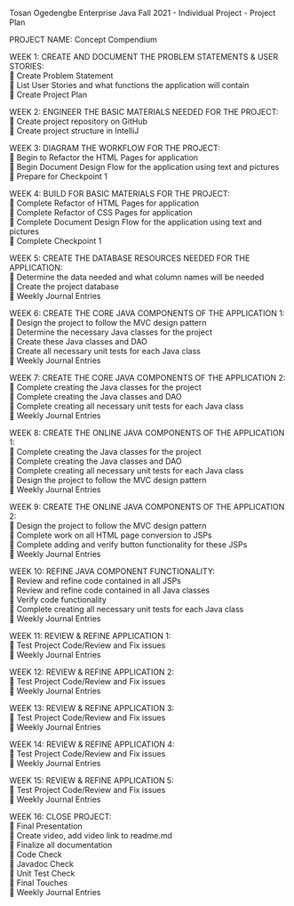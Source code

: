 Tosan Ogedengbe
Enterprise Java Fall 2021 - Individual Project - Project Plan

PROJECT NAME: Concept Compendium

WEEK 1: CREATE AND DOCUMENT THE PROBLEM STATEMENTS & USER STORIES:  
 Create Problem Statement							
 List User Stories and what functions the application will contain						
 Create Project Plan								

WEEK 2: ENGINEER THE BASIC MATERIALS NEEDED FOR THE PROJECT:  
 Create project repository on GitHub						
 Create project structure in IntelliJ						

WEEK 3: DIAGRAM THE WORKFLOW FOR THE PROJECT:  
 Begin to Refactor the HTML Pages for application				
 Begin Document Design Flow for the application using text and pictures		
 Prepare for Checkpoint 1							

WEEK 4: BUILD FOR BASIC MATERIALS FOR THE PROJECT:  
 Complete Refactor of HTML Pages for application				
 Complete Refactor of CSS Pages for application					
 Complete Document Design Flow for the application using text and pictures  	
 Complete Checkpoint 1

WEEK 5: CREATE THE DATABASE RESOURCES NEEDED FOR THE APPLICATION:  
 Determine the data needed and what column names will be needed		
 Create the project database							
 Weekly Journal Entries								

WEEK 6: CREATE THE CORE JAVA COMPONENTS OF THE APPLICATION 1:  
 Design the project to follow the MVC design pattern				
 Determine the necessary Java classes for the project				
 Create these Java classes and DAO						
 Create all necessary unit tests for each Java class				
 Weekly Journal Entries								

WEEK 7: CREATE THE CORE JAVA COMPONENTS OF THE APPLICATION 2:  
 Complete creating the Java classes for the project				
 Complete creating the Java classes and DAO					
 Complete creating all necessary unit tests for each Java class		
 Weekly Journal Entries								

WEEK 8: CREATE THE ONLINE JAVA COMPONENTS OF THE APPLICATION 1:  
	Complete creating the Java classes for the project  
	Complete creating the Java classes and DAO  
	Complete creating all necessary unit tests for each Java class  
	Design the project to follow the MVC design pattern  
	Weekly Journal Entries

WEEK 9: CREATE THE ONLINE JAVA COMPONENTS OF THE APPLICATION 2:  
	Design the project to follow the MVC design pattern  
	Complete work on all HTML page conversion to JSPs  
	Complete adding and verify button functionality for these JSPs  
	Weekly Journal Entries

WEEK 10: REFINE JAVA COMPONENT FUNCTIONALITY:  
	Review and refine code contained in all JSPs  
	Review and refine code contained in all Java classes  
	Verify code functionality   
	Complete creating all necessary unit tests for each Java class  
	Weekly Journal Entries  

WEEK 11: REVIEW & REFINE APPLICATION 1:  
	Test Project Code/Review and Fix issues  
	Weekly Journal Entries

WEEK 12: REVIEW & REFINE APPLICATION 2:  
	Test Project Code/Review and Fix issues  
	Weekly Journal Entries

WEEK 13: REVIEW & REFINE APPLICATION 3:  
	Test Project Code/Review and Fix issues  
	Weekly Journal Entries

WEEK 14: REVIEW & REFINE APPLICATION 4:  
	Test Project Code/Review and Fix issues  
	Weekly Journal Entries

WEEK 15: REVIEW & REFINE APPLICATION 5:  
	Test Project Code/Review and Fix issues  
	Weekly Journal Entries

WEEK 16: CLOSE PROJECT:  
	Final Presentation   
	Create video, add video link to readme.md  
	Finalize all documentation  
	Code Check  
	Javadoc Check  
	Unit Test Check  
	Final Touches  
	Weekly Journal Entries  


